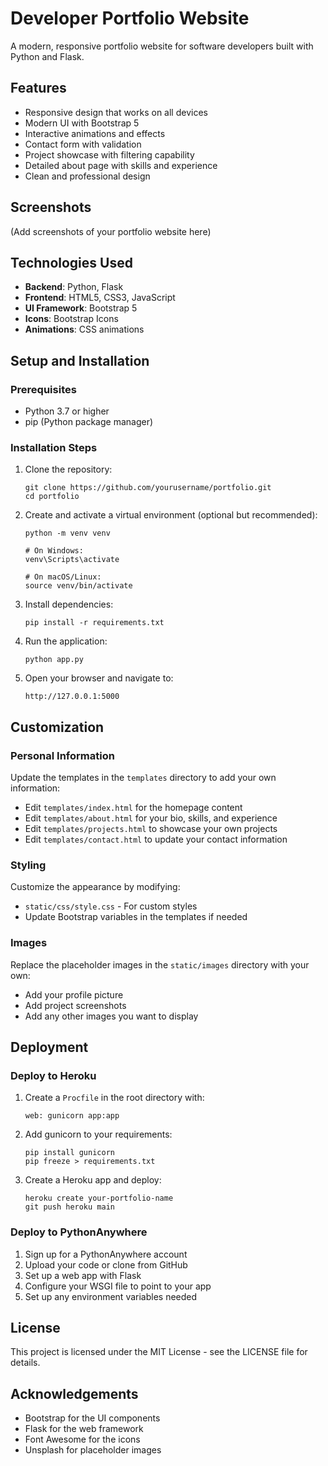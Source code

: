 # Developer Portfolio Website

A modern, responsive portfolio website for software developers built with Python and Flask.

## Features

- Responsive design that works on all devices
- Modern UI with Bootstrap 5
- Interactive animations and effects
- Contact form with validation
- Project showcase with filtering capability
- Detailed about page with skills and experience
- Clean and professional design

## Screenshots

(Add screenshots of your portfolio website here)

## Technologies Used

- **Backend**: Python, Flask
- **Frontend**: HTML5, CSS3, JavaScript
- **UI Framework**: Bootstrap 5
- **Icons**: Bootstrap Icons
- **Animations**: CSS animations

## Setup and Installation

### Prerequisites

- Python 3.7 or higher
- pip (Python package manager)

### Installation Steps

1. Clone the repository:
   ```
   git clone https://github.com/yourusername/portfolio.git
   cd portfolio
   ```

2. Create and activate a virtual environment (optional but recommended):
   ```
   python -m venv venv
   
   # On Windows:
   venv\Scripts\activate
   
   # On macOS/Linux:
   source venv/bin/activate
   ```

3. Install dependencies:
   ```
   pip install -r requirements.txt
   ```

4. Run the application:
   ```
   python app.py
   ```

5. Open your browser and navigate to:
   ```
   http://127.0.0.1:5000
   ```

## Customization

### Personal Information

Update the templates in the `templates` directory to add your own information:

- Edit `templates/index.html` for the homepage content
- Edit `templates/about.html` for your bio, skills, and experience
- Edit `templates/projects.html` to showcase your own projects
- Edit `templates/contact.html` to update your contact information

### Styling

Customize the appearance by modifying:

- `static/css/style.css` - For custom styles
- Update Bootstrap variables in the templates if needed

### Images

Replace the placeholder images in the `static/images` directory with your own:

- Add your profile picture
- Add project screenshots
- Add any other images you want to display

## Deployment

### Deploy to Heroku

1. Create a `Procfile` in the root directory with:
   ```
   web: gunicorn app:app
   ```

2. Add gunicorn to your requirements:
   ```
   pip install gunicorn
   pip freeze > requirements.txt
   ```

3. Create a Heroku app and deploy:
   ```
   heroku create your-portfolio-name
   git push heroku main
   ```

### Deploy to PythonAnywhere

1. Sign up for a PythonAnywhere account
2. Upload your code or clone from GitHub
3. Set up a web app with Flask
4. Configure your WSGI file to point to your app
5. Set up any environment variables needed

## License

This project is licensed under the MIT License - see the LICENSE file for details.

## Acknowledgements

- Bootstrap for the UI components
- Flask for the web framework
- Font Awesome for the icons
- Unsplash for placeholder images 